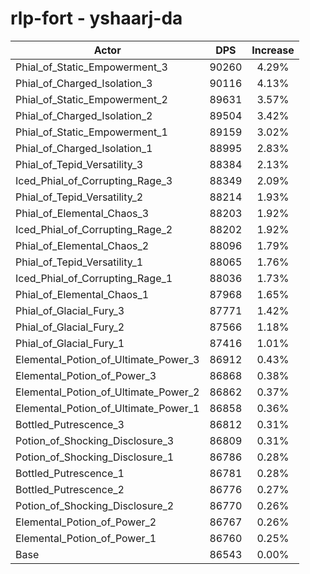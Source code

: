 # rlp-fort - yshaarj-da
| Actor | DPS | Increase |
|---|:---:|:---:|
|Phial_of_Static_Empowerment_3|90260|4.29%|
|Phial_of_Charged_Isolation_3|90116|4.13%|
|Phial_of_Static_Empowerment_2|89631|3.57%|
|Phial_of_Charged_Isolation_2|89504|3.42%|
|Phial_of_Static_Empowerment_1|89159|3.02%|
|Phial_of_Charged_Isolation_1|88995|2.83%|
|Phial_of_Tepid_Versatility_3|88384|2.13%|
|Iced_Phial_of_Corrupting_Rage_3|88349|2.09%|
|Phial_of_Tepid_Versatility_2|88214|1.93%|
|Phial_of_Elemental_Chaos_3|88203|1.92%|
|Iced_Phial_of_Corrupting_Rage_2|88202|1.92%|
|Phial_of_Elemental_Chaos_2|88096|1.79%|
|Phial_of_Tepid_Versatility_1|88065|1.76%|
|Iced_Phial_of_Corrupting_Rage_1|88036|1.73%|
|Phial_of_Elemental_Chaos_1|87968|1.65%|
|Phial_of_Glacial_Fury_3|87771|1.42%|
|Phial_of_Glacial_Fury_2|87566|1.18%|
|Phial_of_Glacial_Fury_1|87416|1.01%|
|Elemental_Potion_of_Ultimate_Power_3|86912|0.43%|
|Elemental_Potion_of_Power_3|86868|0.38%|
|Elemental_Potion_of_Ultimate_Power_2|86862|0.37%|
|Elemental_Potion_of_Ultimate_Power_1|86858|0.36%|
|Bottled_Putrescence_3|86812|0.31%|
|Potion_of_Shocking_Disclosure_3|86809|0.31%|
|Potion_of_Shocking_Disclosure_1|86786|0.28%|
|Bottled_Putrescence_1|86781|0.28%|
|Bottled_Putrescence_2|86776|0.27%|
|Potion_of_Shocking_Disclosure_2|86770|0.26%|
|Elemental_Potion_of_Power_2|86767|0.26%|
|Elemental_Potion_of_Power_1|86760|0.25%|
|Base|86543|0.00%|
